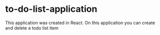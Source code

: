 # to-do-list-application
This application was created in React. On this application you can create and delete a todo list item
